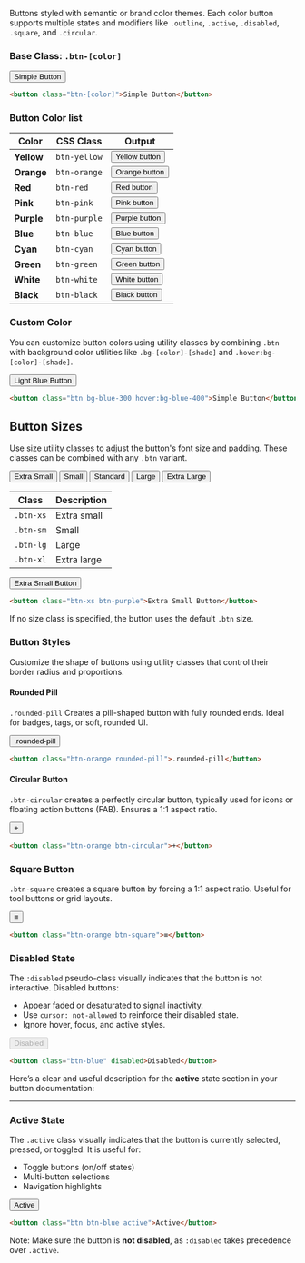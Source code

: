 Buttons styled with semantic or brand color themes. Each color button supports multiple states and modifiers like `.outline`, `.active`, `.disabled`, `.square`, and `.circular`.


### Base Class: `.btn-[color]`

<button class="btn-blue mt-5">Simple Button</button>

```html
<button class="btn-[color]">Simple Button</button>
```

### Button Color list 

| Color | CSS Class | Output |
| --- | --- | --- |
| **Yellow**  | `btn-yellow` | <button class="px-3 w-100 btn-yellow">Yellow button</button> |
| **Orange**  | `btn-orange` | <button class="px-3 w-100 btn-orange">Orange button</button> |
| **Red**     | `btn-red`    | <button class="px-3 w-100 btn-red">Red button</button> |
| **Pink**    | `btn-pink`   | <button class="px-3 w-100 btn-pink">Pink button</button> |
| **Purple**  | `btn-purple` | <button class="px-3 w-100 btn-purple">Purple button</button> |
| **Blue**    | `btn-blue`   | <button class="px-3 w-100 btn-blue">Blue button</button> |
| **Cyan**    | `btn-cyan`   | <button class="px-3 w-100 btn-cyan">Cyan button</button> |
| **Green**   | `btn-green`  | <button class="px-3 w-100 btn-green">Green button</button> |
| **White**   | `btn-white`  | <button class="px-3 w-100 btn-white">White button</button> |
| **Black**   | `btn-black`  | <button class="px-3 w-100 btn-black">Black button</button> |


### Custom Color

You can customize button colors using utility classes by combining `.btn` with background color utilities like `.bg-[color]-[shade]` and `.hover:bg-[color]-[shade]`.

<button class="btn bg-blue-300 hover:bg-blue-400 mt-4 text-black">Light Blue Button</button>

```html
<button class="btn bg-blue-300 hover:bg-blue-400">Simple Button</button>
```


## Button Sizes

Use size utility classes to adjust the button's font size and padding. These classes can be combined with any `.btn` variant.

<div class="h-flex-start gap-3 mt-4">
<button class="btn-xs h-fit btn-purple">Extra Small</button>
<button class="btn-sm btn-purple">Small</button>
<button class="btn-purple">Standard</button>
<button class="btn-lg btn-purple">Large</button>
<button class="btn-xl btn-purple">Extra Large</button>
</div>

| Class     | Description |
| --------- | ---------- |
| `.btn-xs` | Extra small  |
| `.btn-sm` | Small |
| `.btn-lg` | Large |
| `.btn-xl` | Extra large  |


<button class="btn-xs btn-purple mt-4">Extra Small Button</button>

```html
<button class="btn-xs btn-purple">Extra Small Button</button>
```

If no size class is specified, the button uses the default `.btn` size.



### Button Styles


Customize the shape of buttons using utility classes that control their border radius and proportions.

#### Rounded Pill

`.rounded-pill` Creates a pill-shaped button with fully rounded ends. Ideal for badges, tags, or soft, rounded UI.

<button class="btn-orange rounded-pill mt-4">.rounded-pill</button>

```html
<button class="btn-orange rounded-pill">.rounded-pill</button>
```

#### Circular Button

`.btn-circular` creates a perfectly circular button, typically used for icons or floating action buttons (FAB). Ensures a 1:1 aspect ratio.

<button class="btn-orange btn-circular mt-4">+</button>

```html
<button class="btn-orange btn-circular">+</button>
```

### Square Button

`.btn-square` creates a square button by forcing a 1:1 aspect ratio. Useful for tool buttons or grid layouts.

<button class="btn-orange btn-square fs-4xl">≡</button>

```html
<button class="btn-orange btn-square">≡</button>
```

### Disabled State

The `:disabled` pseudo-class visually indicates that the button is not interactive. Disabled buttons:

* Appear faded or desaturated to signal inactivity.
* Use `cursor: not-allowed` to reinforce their disabled state.
* Ignore hover, focus, and active styles.


<button class="btn-blue" disabled>Disabled</button>

```html
<button class="btn-blue" disabled>Disabled</button>
```


Here’s a clear and useful description for the **active** state section in your button documentation:

---

### Active State

The `.active` class visually indicates that the button is currently selected, pressed, or toggled. It is useful for:

* Toggle buttons (on/off states)
* Multi-button selections
* Navigation highlights

<button class="btn btn-blue active mt-4">Active</button>

```html
<button class="btn btn-blue active">Active</button>
```

Note: Make sure the button is **not disabled**, as `:disabled` takes precedence over `.active`.



